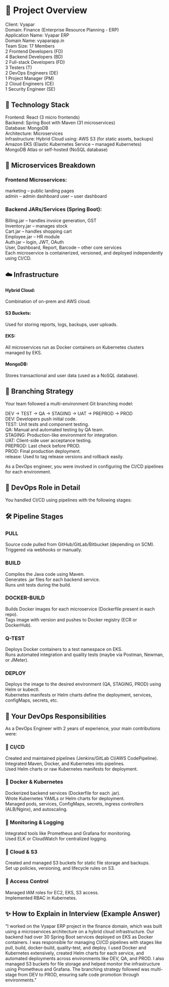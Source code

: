 # 💼 Project Overview

Client: Vyapar  
Domain: Finance (Enterprise Resource Planning - ERP)  
Application Name: Vyapar ERP  
Domain Name: vyaparapp.in  
Team Size: 17 Members  
2 Frontend Developers (FD)  
4 Backend Developers (BD)  
2 Full-stack Developers (FD)  
3 Testers (T)  
2 DevOps Engineers (DE)  
1 Project Manager (PM)  
2 Cloud Engineers (CE)  
1 Security Engineer (SE)  

## 🧩 Technology Stack

Frontend: React (3 micro frontends)  
Backend: Spring Boot with Maven (31 microservices)  
Database: MongoDB  
Architecture: Microservices  
Infrastructure: Hybrid Cloud using:
AWS S3 (for static assets, backups)  
Amazon EKS (Elastic Kubernetes Service – managed Kubernetes)  
MongoDB Atlas or self-hosted (NoSQL database)  

## 🔧 Microservices Breakdown

### Frontend Microservices:
marketing – public landing pages  
admin – admin dashboard
user – user dashboard  

### Backend JARs/Services (Spring Boot):
Billing.jar – handles invoice generation, GST  
Inventory.jar – manages stock  
Cart.jar – handles shopping cart  
Employee.jar – HR module  
Auth.jar – login, JWT, OAuth  
User, Dashboard, Report, Barcode – other core services  
Each microservice is containerized, versioned, and deployed independently using CI/CD.

## ☁️ Infrastructure

#### Hybrid Cloud: 
Combination of on-prem and AWS cloud.  
#### S3 Buckets:
 Used for storing reports, logs, backups, user uploads.  
#### EKS: 
All microservices run as Docker containers on Kubernetes clusters managed by EKS.  
#### MongoDB:
Stores transactional and user data (used as a NoSQL database).  

## 🔀 Branching Strategy

Your team followed a multi-environment Git branching model:

DEV → TEST → QA → STAGING → UAT → PREPROD → PROD  
DEV: Developers push initial code.  
TEST: Unit tests and component testing.  
QA: Manual and automated testing by QA team.  
STAGING: Production-like environment for integration.  
UAT: Client-side user acceptance testing.  
PREPROD: Last check before PROD.  
PROD: Final production deployment.  
release: Used to tag release versions and rollback easily.  

As a DevOps engineer, you were involved in configuring the CI/CD pipelines for each environment.

## 🚀 DevOps Role in Detail

You handled CI/CD using pipelines with the following stages:

## 🛠️ Pipeline Stages

### PULL
Source code pulled from GitHub/GitLab/Bitbucket (depending on SCM).  
Triggered via webhooks or manually.

### BUILD
Compiles the Java code using Maven.  
Generates .jar files for each backend service.  
Runs unit tests during the build.  

### DOCKER-BUILD
Builds Docker images for each microservice (Dockerfile present in each repo).  
Tags image with version and pushes to Docker registry (ECR or DockerHub).  

### Q-TEST
Deploys Docker containers to a test namespace on EKS.  
Runs automated integration and quality tests (maybe via Postman, Newman, or JMeter).  

### DEPLOY
Deploys the image to the desired environment (QA, STAGING, PROD) using Helm or kubectl.  
Kubernetes manifests or Helm charts define the deployment, services, configMaps, secrets, etc.  

## 📌 Your DevOps Responsibilities
As a DevOps Engineer with 2 years of experience, your main contributions were:

### 🔹 CI/CD
Created and maintained pipelines (Jenkins/GitLab CI/AWS CodePipeline).  
Integrated Maven, Docker, and Kubernetes into pipelines.  
Used Helm charts or raw Kubernetes manifests for deployment.  

### 🔹 Docker & Kubernetes
Dockerized backend services (Dockerfile for each .jar).  
Wrote Kubernetes YAMLs or Helm charts for deployment.  
Managed pods, services, ConfigMaps, secrets, ingress controllers (ALB/Nginx), and autoscaling.

### 🔹 Monitoring & Logging
Integrated tools like Prometheus and Grafana for monitoring.  
Used ELK or CloudWatch for centralized logging.  

### 🔹 Cloud & S3
Created and managed S3 buckets for static file storage and backups.  
Set up policies, versioning, and lifecycle rules on S3.  

### 🔹 Access Control
Managed IAM roles for EC2, EKS, S3 access.  
Implemented RBAC in Kubernetes.  

## ✨ How to Explain in Interview (Example Answer)
"I worked on the Vyapar ERP project in the finance domain, which was built using a microservices architecture on a hybrid cloud infrastructure. Our backend had over 30 Spring Boot services deployed on EKS as Docker containers. I was responsible for managing CI/CD pipelines with stages like pull, build, docker-build, quality-test, and deploy. I used Docker and Kubernetes extensively, created Helm charts for each service, and automated deployments across environments like DEV, QA, and PROD. I also managed S3 buckets for file storage and helped monitor the infrastructure using Prometheus and Grafana. The branching strategy followed was multi-stage from DEV to PROD, ensuring safe code promotion through environments."